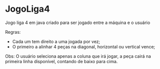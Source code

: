 # JogoLiga4
Jogo liga 4 em java criado para ser jogado entre a máquina e o usuário

Regras:
* Cada um tem direito a uma jogada por vez;
* O primeiro a alinhar 4 peças na diagonal, horizontal ou vertical vence;

Obs: O usuário seleciona apenas a coluna que irá jogar, a peça cairá na primeira linha disponível, contando de baixo para cima.
